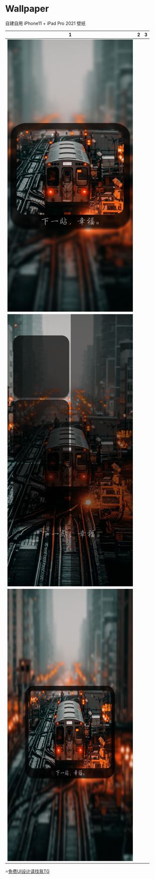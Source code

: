 # Wallpaper

自建自用 iPhone11 + iPad Pro 2021 壁纸

|  1   | 2  |  3   | 
|  ----  | ----  |  ----  | 
|<img src="https://github.com/RainyMoment/Wallpaper/blob/main/1-Lock%20iPhone11.png"  width="400" height="866"/>|
<img src="https://github.com/RainyMoment/Wallpaper/blob/main/1-Main%20iPhone11.png" width="400" height="866"/>|
<img src="https://github.com/RainyMoment/Wallpaper/blob/main/1-Lock%20iPadPro2021.png" width="400" height="866"/>|

⭐️[免费UI设计请找我TG](https://t.me/iFreeUI)
